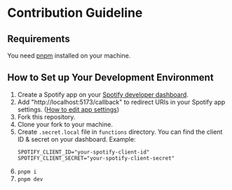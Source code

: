 # Contribution Guideline

## Requirements

You need [pnpm](https://pnpm.io/) installed on your machine.

## How to Set up Your Development Environment

1. Create a Spotify app on your [Spotify developer dashboard](https://developer.spotify.com/dashboard/applications).
1. Add "http://localhost:5173/callback" to redirect URIs in your Spotify app settings. ([How to edit app settings](https://developer.spotify.com/documentation/general/guides/authorization/app-settings/))
1. Fork this repository.
1. Clone your fork to your machine.
1. Create `.secret.local` file in `functions` directory. You can find the client ID & secret on your dashboard. Example:
   ```
   SPOTIFY_CLIENT_ID="your-spotify-client-id"
   SPOTIFY_CLIENT_SECRET="your-spotify-client-secret"
   ```
1. `pnpm i`
1. `pnpm dev`
